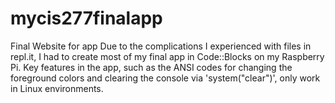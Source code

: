 # mycis277finalapp
Final Website for app
Due to the complications I experienced with files in repl.it, I had to create most of my final app in Code::Blocks on my Raspberry Pi.
Key features in the app, such as the ANSI codes for changing the foreground colors and clearing the console via 'system("clear")',
only work in Linux environments.

